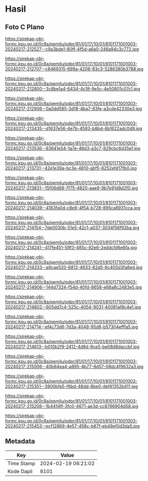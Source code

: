 # Hasil

## Foto C Plano

https://sirekap-obj-formc.kpu.go.id/0c8a/pemilu/pdpr/81/01/17/10/01/8101171001003-20240217-212527--c9a3bde1-80ff-4f5d-a6a0-246a94c3c772.jpg

https://sirekap-obj-formc.kpu.go.id/0c8a/pemilu/pdpr/81/01/17/10/01/8101171001003-20240217-212707--c8469315-699a-4206-83c3-5286380b3788.jpg

https://sirekap-obj-formc.kpu.go.id/0c8a/pemilu/pdpr/81/01/17/10/01/8101171001003-20240217-212800--3c8be1a4-6434-4c18-9e5c-4e50801c07c1.jpg

https://sirekap-obj-formc.kpu.go.id/0c8a/pemilu/pdpr/81/01/17/10/01/8101171001003-20240217-212906--0a0dd585-3d18-4ba7-83fe-a3cde42330e3.jpg

https://sirekap-obj-formc.kpu.go.id/0c8a/pemilu/pdpr/81/01/17/10/01/8101171001003-20240217-213435--d1637e56-4e7b-4593-b8bd-6b1622adc0d9.jpg

https://sirekap-obj-formc.kpu.go.id/0c8a/pemilu/pdpr/81/01/17/10/01/8101171001003-20240217-213536--93641e54-1a7e-46d3-a3c7-829cbc6d35ef.jpg

https://sirekap-obj-formc.kpu.go.id/0c8a/pemilu/pdpr/81/01/17/10/01/8101171001003-20240217-213731--42e1e39a-bc3e-4810-abf5-8252efd17fb0.jpg

https://sirekap-obj-formc.kpu.go.id/0c8a/pemilu/pdpr/81/01/17/10/01/8101171001003-20240217-213831--15f06d68-7f75-4820-aae9-9b7e91d8d2f0.jpg

https://sirekap-obj-formc.kpu.go.id/0c8a/pemilu/pdpr/81/01/17/10/01/8101171001003-20240217-214039--4183fa0d-c8e6-4f54-b728-895ca6931cca.jpg

https://sirekap-obj-formc.kpu.go.id/0c8a/pemilu/pdpr/81/01/17/10/01/8101171001003-20240217-214154--7de0030b-51e5-42c1-a037-3034f56f92ba.jpg

https://sirekap-obj-formc.kpu.go.id/0c8a/pemilu/pdpr/81/01/17/10/01/8101171001003-20240217-214241--417fe451-59f3-485c-92e6-2eddcfd6e6fa.jpg

https://sirekap-obj-formc.kpu.go.id/0c8a/pemilu/pdpr/81/01/17/10/01/8101171001003-20240217-214333--a9cae520-6812-4633-82d5-6c405d3fa8ed.jpg

https://sirekap-obj-formc.kpu.go.id/0c8a/pemilu/pdpr/81/01/17/10/01/8101171001003-20240217-214906--144d7324-f54d-40fd-8658-e68a8c2483e5.jpg

https://sirekap-obj-formc.kpu.go.id/0c8a/pemilu/pdpr/81/01/17/10/01/8101171001003-20240217-214802--605dd7c4-525c-4054-9031-40081af8c4e1.jpg

https://sirekap-obj-formc.kpu.go.id/0c8a/pemilu/pdpr/81/01/17/10/01/8101171001003-20240217-214714--ef4c73d6-7d3a-4048-95d8-b57304efffa5.jpg

https://sirekap-obj-formc.kpu.go.id/0c8a/pemilu/pdpr/81/01/17/10/01/8101171001003-20240217-214613--b010b2f9-2412-4d8d-9ce5-be08d8daccbf.jpg

https://sirekap-obj-formc.kpu.go.id/0c8a/pemilu/pdpr/81/01/17/10/01/8101171001003-20240217-215006--40b64ea4-a895-4b77-8d57-08dc4f9632a3.jpg

https://sirekap-obj-formc.kpu.go.id/0c8a/pemilu/pdpr/81/01/17/10/01/8101171001003-20240217-215351--3900bfe5-f6bd-48dd-8be0-def41352b411.jpg

https://sirekap-obj-formc.kpu.go.id/0c8a/pemilu/pdpr/81/01/17/10/01/8101171001003-20240217-215208--1b4414ff-3fc0-4671-ae3d-cc8766904d58.jpg

https://sirekap-obj-formc.kpu.go.id/0c8a/pemilu/pdpr/81/01/17/10/01/8101171001003-20240217-215453--ecf12869-4e57-458c-b67f-eb48ef0d3da5.jpg


## Metadata

| Key        | Value               |
| ---------- | ------------------- |
| Time Stamp | 2024-02-19 06:21:02 |
| Kode Dapil | 8101                |




